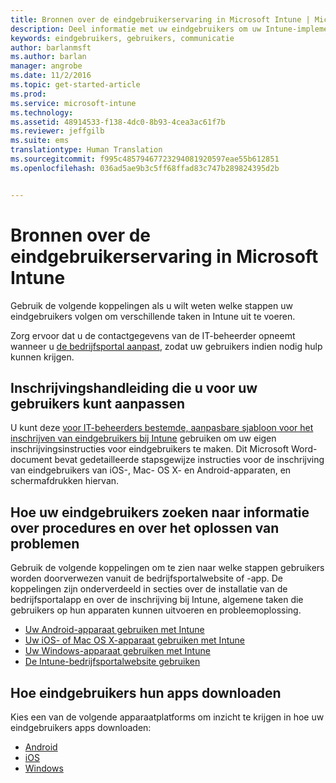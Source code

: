 ```yaml
---
title: Bronnen over de eindgebruikerservaring in Microsoft Intune | Microsoft Intune
description: Deel informatie met uw eindgebruikers om uw Intune-implementatie succesvol te maken.
keywords: eindgebruikers, gebruikers, communicatie
author: barlanmsft
ms.author: barlan
manager: angrobe
ms.date: 11/2/2016
ms.topic: get-started-article
ms.prod: 
ms.service: microsoft-intune
ms.technology: 
ms.assetid: 48914533-f138-4dc0-8b93-4cea3ac61f7b
ms.reviewer: jeffgilb
ms.suite: ems
translationtype: Human Translation
ms.sourcegitcommit: f995c48579467723294081920597eae55b612851
ms.openlocfilehash: 036ad5ae9b3c5ff68ffad83c747b289824395d2b


---
```


# <a name="resources-about-the-enduser-experience-with-microsoft-intune"></a>Bronnen over de eindgebruikerservaring in Microsoft Intune

Gebruik de volgende koppelingen als u wilt weten welke stappen uw eindgebruikers volgen om verschillende taken in Intune uit te voeren.

Zorg ervoor dat u de contactgegevens van de IT-beheerder opneemt wanneer u [de bedrijfsportal aanpast](/Intune/get-started/start-with-a-paid-subscription-to-microsoft-intune-step-7), zodat uw gebruikers indien nodig hulp kunnen krijgen.

## <a name="enrollment-guide-that-you-can-customize-for-your-users"></a>Inschrijvingshandleiding die u voor uw gebruikers kunt aanpassen

U kunt deze [voor IT-beheerders bestemde, aanpasbare sjabloon voor het inschrijven van eindgebruikers bij Intune](https://gallery.technet.microsoft.com/End-user-Intune-enrollment-55dfd64a) gebruiken om uw eigen inschrijvingsinstructies voor eindgebruikers te maken. Dit Microsoft Word-document bevat gedetailleerde stapsgewijze instructies voor de inschrijving van eindgebruikers van iOS-, Mac- OS X- en Android-apparaten, en schermafdrukken hiervan.

## <a name="how-your-end-users-find-howto-and-troubleshooting-information"></a>Hoe uw eindgebruikers zoeken naar informatie over procedures en over het oplossen van problemen

Gebruik de volgende koppelingen om te zien naar welke stappen gebruikers worden doorverwezen vanuit de bedrijfsportalwebsite of -app. De koppelingen zijn onderverdeeld in secties over de installatie van de bedrijfsportalapp en over de inschrijving bij Intune, algemene taken die gebruikers op hun apparaten kunnen uitvoeren en probleemoplossing.

- [Uw Android-apparaat gebruiken met Intune](/Intune/EndUser/using-your-android-device-with-intune)
- [Uw iOS- of Mac OS X-apparaat gebruiken met Intune](/Intune/EndUser/using-your-ios-or-mac-os-x-device-with-intune)
- [Uw Windows-apparaat gebruiken met Intune](/Intune/EndUser/using-your-windows-device-with-intune)
- [De Intune-bedrijfsportalwebsite gebruiken](/Intune/EndUser/using-the-intune-company-portal-website)


## <a name="how-your-end-users-get-their-apps"></a>Hoe eindgebruikers hun apps downloaden

Kies een van de volgende apparaatplatforms om inzicht te krijgen in hoe uw eindgebruikers apps downloaden:

- [Android](how-your-android-users-get-their-apps.md)
- [iOS](how-your-ios-users-get-their-apps.md)
- [Windows](how-your-windows-users-get-their-apps.md)



<!--HONumber=Nov16_HO1-->



